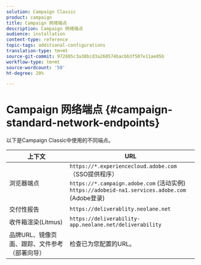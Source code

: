 ```yaml
---
solution: Campaign Classic
product: campaign
title: Campaign 网络端点
description: Campaign 网络端点
audience: installation
content-type: reference
topic-tags: additional-configurations
translation-type: tm+mt
source-git-commit: 972885c3a38bcd3a260574bacbb3f507e11ae05b
workflow-type: tm+mt
source-wordcount: '50'
ht-degree: 20%

---
```



# Campaign 网络端点 {#campaign-standard-network-endpoints}

以下是Campaign Classic中使用的不同端点。

| 上下文 | URL |
|--- |--- |
| 浏览器端点 | `https://*.experiencecloud.adobe.com` （SSO提供程序）<br>`https://*.campaign.adobe.com` (活动实例)<br>`https://adobeid-na1.services.adobe.com` (Adobe登录) |
| 交付性报告 | `https://deliverablity.neolane.net` |
| 收件箱渲染(Litmus) | `https://deliverability-app.neolane.net/deliverability` |
| 品牌URL、镜像页面、跟踪、文件参考（部署向导） | 检查已为您配置的URL。 |
